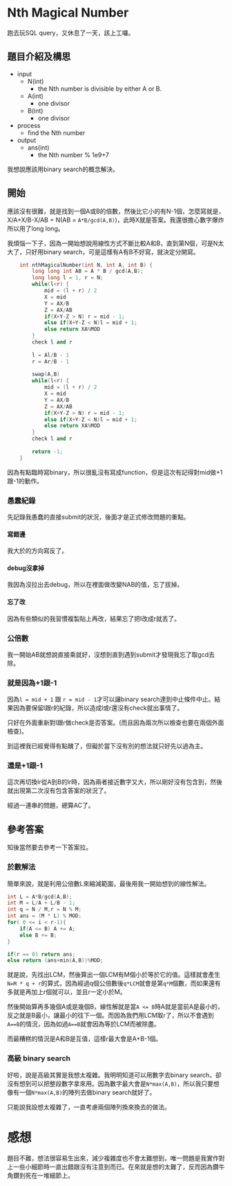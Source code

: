 # Nth Magical Number
跑去玩SQL query，又休息了一天，該上工囉。

## 題目介紹及構思
- input
  - N(int)
    - the Nth number is divisible by either A or B.
  - A(int)
    - one divisor
  - B(int)
    - one divisor
- process
  - find the Nth number
- output
  - ans(int)
    - the Nth number % 1e9+7

我想說應該用binary search的概念解決。

## 開始
應該沒有很難，就是找到一個A或B的倍數，然後比它小的有N-1個，怎麼寫就是，X/A+X/B-X/AB = N(AB = `A*B/gcd(A,B)`)，此時X就是答案。我還很擔心數字爆炸所以用了long long。

我煩惱一下子，因為一開始想說用線性方式不斷比較A和B，直到第N個，可是N太大了，只好用binary search，可是這樣有A有B不好寫，就決定分開寫。

```C++ = 
    int nthMagicalNumber(int N, int A, int B) {
        long long int AB = A * B / gcd(A,B);
        long long l = 1, r = N;
        while(l<r) {
            mid = (l + r) / 2
            X = mid
            Y = AX/B
            Z = AX/AB
            if(X+Y-Z > N) r = mid - 1;
            else if(X+Y-Z < N)l = mid + 1;
            else return XA%MOD
        }
        check l and r
        
        l = Al/B - 1
        r = Ar/B - 1
        
        swap(A,B)
        while(l<r) {
            mid = (l + r) / 2
            X = mid
            Y = AX/B
            Z = AX/AB
            if(X+Y-Z > N) r = mid - 1;
            else if(X+Y-Z < N)l = mid + 1;
            else return XA%MOD
        }
        check l and r
        
        return -1;
    }
```

因為有點臨時寫binary，所以很亂沒有寫成function，但是這次有記得對mid做+1跟-1的動作。

### 愚蠢紀錄
先記錄我愚蠢的直接submit的狀況，後面才是正式修改問題的重點。

#### 寫錯邊
我大於的方向寫反了。

#### debug沒拿掉
我因為沒拉出去debug，所以在裡面做改變NAB的值，忘了拔掉。

#### 忘了改
因為有些類似的我習慣複製貼上再改，結果忘了把l改成r就丟了。

### 公倍數
我一開始AB就想說直接乘就好，沒想到直到遇到submit才發現我忘了取gcd去除。

### 就是因為+1跟-1
因為`l = mid + 1` 跟 `r = mid - 1`才可以讓binary search達到中止條件中止。結果因為要保留l跟r的紀錄，所以造成l或r還沒有check就出事情了。

只好在外面重新對l跟r做check是否答案。(而且因為兩次所以檢查也要在兩個外面檢查)。

到這裡我已經覺得有點醜了，但礙於當下沒有別的想法就只好先以過為主。

### 還是+1跟-1
這次再切換lr從A到B的lr時，因為兩者接近數字又大，所以剛好沒有包含到，然後就出現第二次沒有包含答案的狀況了。



經過一連串的問題，總算AC了。


## 參考答案
知後當然要去參考一下答案拉。

### 於數解法
簡單來說，就是利用公倍數L來縮減範圍，最後用我一開始想到的線性解法。

```C++ = 
int L = A*B/gcd(A,B);
int M = L/A + L/B - 1;
int q = N / M,r = N % M;
int ans = (M * L) % MOD;
for( 0 <= i < r-1){
    if(A <= B) A += A;
    else B += B;
}

if(r == 0) return ans;
else return (ans+min(A,B))%MOD;
```

就是說，先找出LCM，然後算出一個LCM有M個小於等於它的值。這樣就會產生`N=M * q + r`的算式，因為經過q個公倍數後`q*LCM`就會是第`q*M`個數，而如果還有多就是再加上r個就可以，並且r一定小於M。

然後開始算再多幾個A或是幾個B，線性解就是當`A <= B`時A就是當前A是最小的，反之就是B最小，讓最小的往下一個。而因為我們用LCM取r了，所以不會遇到`A==B`的情況，因為如過`A==B`就會因為等於LCM而被除盡。

而最糟糕的情況是A和B是互值，這樣r最大會是A+B-1個。

### 高級 binary search
好啦，說是高級其實是我想太複雜。我明明知道可以用數字去binary search，卻沒有想到可以把整段數字拿來用。因為數字最大會是`N*max(A,B)`，所以我只要想像有一個`N*max(A,B)`的陣列去做binary search就好了。

只能說我設想太複雜了，一直考慮兩個陣列換來換去的做法。

# 感想
題目不難，想法很容易生出來，減少複雜度也不會太難想到，唯一問題是我實作對上一些小細節時一直出錯跟沒有注意到而已。在來就是想的太難了，反而因為鑽牛角鑽到死在一堆細節上。